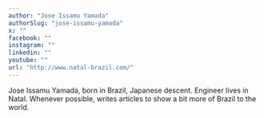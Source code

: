 ```yaml
---
author: "Jose Issamu Yamada"
authorSlug: "jose-issamu-yamada"
x: ""
facebook: ""
instagram: ""
linkedin: ""
youtube: ""
url: "http://www.natal-brazil.com/"
---
```


Jose Issamu Yamada, born in Brazil, Japanese descent. Engineer lives in Natal. Whenever possible, writes articles to show a bit more of Brazil to the world.
